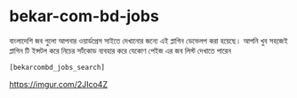 # bekar-com-bd-jobs

বাংলাদেশি জব গুলো আপনার ওয়ার্ডপ্রেস সাইতে দেখানোর জন্যে এই প্লাগিন ডেভেলপ করা হয়েছে। আপনি খুব সহজেই প্লাগিন টি ইন্সটল করে নিচের সর্টকোড ব্যবহার করে যেকোণ পেইজ এর জব লিস্ট দেখাতে পারেন 

```php
[bekarcombd_jobs_search]
```

https://imgur.com/2JIco4Z
